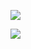 ![](https://www.nta.go.jp/tmp/67bbefd6-f62b-4010-8f44-a044d6c63229/images/ca911c9b837afb25409d59c17c18bcd9199e43c8a3465929ac79efe5ee3602db.jpg)

![](https://www.nta.go.jp/tmp/67bbefd6-f62b-4010-8f44-a044d6c63229/images/3737d0341eab2959a50eb27195eb8e0faf7ba8680729347d0842527a4af9a0d1.jpg)